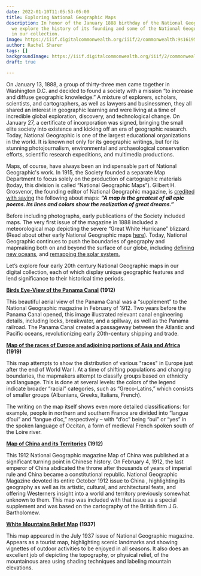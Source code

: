 ```yaml
---
date: 2022-01-10T11:05:53-05:00
title: Exploring National Geographic Maps
description: In honor of the January 1888 birthday of the National Geographic Society,
  we explore the history of its founding and some of the National Geographic maps
  in our collection.
image: https://iiif.digitalcommonwealth.org/iiif/2/commonwealth:9s1619502/433,761,2809,1320/1200,/0/default.jpg
author: Rachel Sharer
tags: []
backgroundImage: https://iiif.digitalcommonwealth.org/iiif/2/commonwealth:9s1619502/433,761,2809,1320/1200,/0/default.jpg
draft: true

---
```

On January 13, 1888, a group of thirty-three men came together in Washington D.C. and decided to found a society with a mission “to increase and diffuse geographic knowledge.” A mixture of explorers, scholars, scientists, and cartographers, as well as lawyers and businessmen, they all shared an interest in geographic learning and were living at a time of incredible global exploration, discovery, and technological change. On January 27, a certificate of incorporation was signed, bringing the small elite society into existence and kicking off an era of geographic research. Today, National Geographic is one of the largest educational organizations in the world. It is known not only for its geographic writings, but for its stunning photojournalism, environmental and archaeological conservation efforts, scientific research expeditions, and multimedia productions.

Maps, of course, have always been an indispensable part of National Geographic's work. In 1915, the Society founded a separate Map Department to focus solely on the production of cartographic materials (today, this division is called “National Geographic Maps”). Gilbert H. Grosvenor, the founding editor of National Geographic magazine, is [credited with saying](https://www.nationalgeographic.com/maps/article/about-maps_) the following about maps: **_“A map is the greatest of all epic poems. Its lines and colors show the realization of great dreams.”_**

Before including photographs, early publications of the Society included maps. The very first issue of the magazine in 1888 included a meteorological map depicting the severe “Great White Hurricane” blizzard. (Read about other early National Geographic maps [here](https://www.nationalgeographic.com/adventure/article/map-of-the-day-cartography-vintage-archive-culture)). Today, National Geographic continues to push the boundaries of geography and mapmaking both on and beyond the surface of our globe, including [defining new oceans](https://www.nationalgeographic.com/environment/article/theres-a-new-ocean-now-can-you-name-all-five-southern-ocean), and [remapping the solar system.](https://nationalgeographicpartners.com/2021/09/national-geographic-remaps-solar-system-through-a-brand-new-digital-interactive-experience/)

Let’s explore four early 20th century National Geographic maps in our digital collection, each of which display unique geographic features and lend significance to their historical time periods.

[**Birds Eye-View of the Panama Canal**](https://collections.leventhalmap.org/search/commonwealth:9s1619499) **(1912)**

This beautiful aerial view of the Panama Canal was a “supplement” to the National Geographic magazine in February of 1912. Two years before the Panama Canal opened, this image illustrated relevant canal engineering details, including locks, breakwater, and a spillway, as well as the Panama railroad. The Panama Canal created a passageway between the Atlantic and Pacific oceans, revolutionizing early 20th-century shipping and trade.

[**Map of the races of Europe and adjoining portions of Asia and Africa**](https://collections.leventhalmap.org/search/commonwealth:4m90fn72q) **(1919)**

This map attempts to show the distribution of various "races" in Europe just after the end of World War I. At a time of shifting populations and changing boundaries, the mapmakers attempt to classify groups based on ethnicity and language. This is done at several levels: the colors of the legend indicate broader “racial” categories, such as “Greco-Latins,” which consists of smaller groups (Albanians, Greeks, Italians, French).

The writing on the map itself shows even more detailed classifications: for example, people in northern and southern France are divided into “langue d’oui” and “langue d’oc,” respectively – with “d’oc” being “oui” or “yes” in the spoken language of Occitan, a form of medieval French spoken south of the Loire river.

[**Map of China and its Territories**](https://collections.leventhalmap.org/search/commonwealth:x633f939c) **(1912)**

This 1912 National Geographic magazine Map of China was published at a significant turning point in Chinese history. On February 4, 1912, the last emperor of China abdicated the throne after thousands of years of imperial rule and China became a constitutional republic. National Geographic Magazine devoted its entire October 1912 issue to China , highlighting its geography as well as its artistic, cultural, and architectural feats, and offering Westerners insight into a world and territory previously somewhat unknown to them. This map was included with that issue as a special supplement and was based on the cartography of the British firm J.G. Bartholomew.

[**White Mountains Relief Map**](https://collections.leventhalmap.org/search/commonwealth:st74cw30q) **(1937)**

This map appeared in the July 1937 issue of National Geographic magazine. Appears as a tourist map, highlighting scenic landmarks and showing vignettes of outdoor activities to be enjoyed in all seasons. It also does an excellent job of depicting the topography, or physical relief, of the mountainous area using shading techniques and labeling mountain elevations.